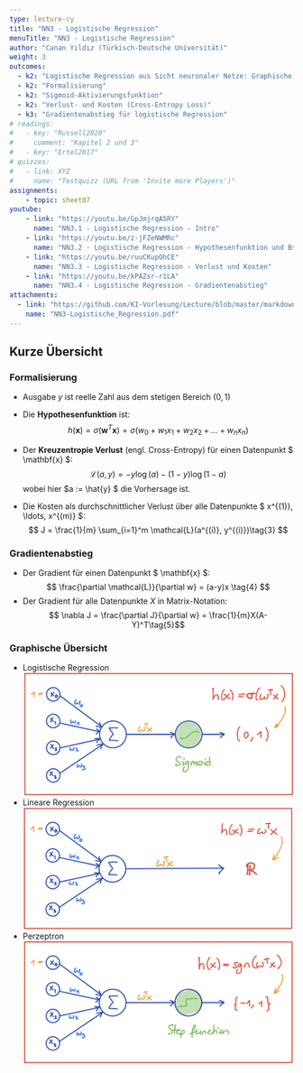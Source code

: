 ```yaml
---
type: lecture-cy
title: "NN3 - Logistische Regression"
menuTitle: "NN3 - Logistische Regression"
author: "Canan Yıldız (Türkisch-Deutsche Universität)"
weight: 3
outcomes:
  - k2: "Logistische Regression aus Sicht neuronaler Netze: Graphische Darstellung, Vergleich mit Perzeptron und linearer Regression"
  - k2: "Formalisierung"
  - k2: "Sigmoid-Aktivierungsfunktion"
  - k2: "Verlust- und Kosten (Cross-Entropy Loss)"
  - k3: "Gradientenabstieg für logistische Regression"
# readings:
#   - key: "Russell2020"
#     comment: "Kapitel 2 und 3"
#   - key: "Ertel2017"
# quizzes:
#   - link: XYZ
#     name: "Testquizz (URL from 'Invite more Players')"
assignments:
    - topic: sheet07
youtube:
    - link: "https://youtu.be/GpJmjrqA5RY"
      name: "NN3.1 - Logistische Regression - Intro"
    - link: "https://youtu.be/z-jFZeNWMRc"
      name: "NN3.2 - Logistische Regression - Hypothesenfunktion und Bsp"
    - link: "https://youtu.be/ruuCKupOhCE"
      name: "NN3.3 - Logistische Regression - Verlust und Kosten"
    - link: "https://youtu.be/kPAZsr-r1LA"
      name: "NN3.4 - Logistische Regression - Gradientenabstieg"
attachments:
  - link: "https://github.com/KI-Vorlesung/Lecture/blob/master/markdown/nn/files/NN3-Logistische_Regression.pdf"
    name: "NN3-Logistische_Regression.pdf"
---
```


## Kurze Übersicht

### Formalisierung
*   Ausgabe $y$ ist reelle Zahl aus dem stetigen Bereich $(0,1)$
*   Die **Hypothesenfunktion** ist:
    $$ h(\mathbf{x}) = \sigma (\mathbf{w}^T\mathbf{x}) = \sigma (w_0 + w_1x_1 + w_2x_2 + \ldots + w_nx_n) \tag{1}$$

*   Der **Kreuzentropie Verlust** (engl. Cross-Entropy) für einen Datenpunkt $ \mathbf{x} $:
    $$ \mathcal{L}(a, y) =  - y  \log(a) - (1-y)  \log(1-a)\tag{2} $$
    wobei hier $a := \hat{y} $ die Vorhersage ist.

*   Die Kosten als durchschnittlicher Verlust über alle Datenpunkte $ x^{(1)}, \ldots, x^{(m)} $:
    $$ J = \frac{1}{m} \sum_{i=1}^m \mathcal{L}(a^{(i)}, y^{(i)})\tag{3} $$


### Gradientenabstieg
*   Der Gradient für einen Datenpunkt $ \mathbf{x} $:
    $$  \frac{\partial \mathcal{L}}{\partial w} = (a-y)x \tag{4} $$
*   Der Gradient für alle Datenpunkte $X$ in Matrix-Notation:
    $$ \nabla J = \frac{\partial J}{\partial w} = \frac{1}{m}X(A-Y)^T\tag{5}$$


### Graphische Übersicht
*   Logistische Regression
    ![](images/log_reg_nn.png)
*   Lineare Regression
    ![](images/lin_reg_nn.png)
*   Perzeptron
    ![](images/perzeptron_nn.png)


